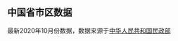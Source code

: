 ## 中国省市区数据

最新2020年10月份数据，数据来源于[中华人民共和国民政部](http://www.mca.gov.cn/article/sj/xzqh/2020/2020/2020112010001.html)
